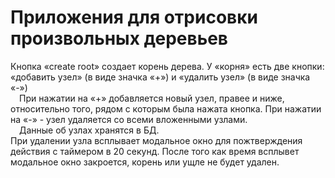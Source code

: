 <h1>Приложения для отрисовки произвольных деревьев</h1>
 <p>Кнопка «create root» создает корень дерева. 
 У «корня» есть две кнопки: «добавить узел» (в виде значка «+») 
 и «удалить узел» (в виде значка «-»)<br>
 &emsp;При нажатии на «+» добавляется новый узел, правее и ниже, относительно того, 
 рядом с которым была нажата кнопка. При нажатии на «-» - узел удаляется со всеми 
 вложенными узлами.<br>
 &emsp;Данные об узлах хранятся в БД.<br>
 При удалении узла всплывает модальное окно для пожтверждения действия с таймером в 20 секунд.
 После того как время всплывет модальное окно закроется, корень или ущле не будет удален.
 </p>